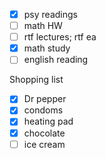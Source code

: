 - [x] psy readings
- [ ] math HW
- [ ] rtf lectures; rtf ea
- [x] math study
- [ ] english reading

Shopping list
- [x] Dr pepper
- [x] condoms
- [x] heating pad
- [x] chocolate
- [ ] ice cream
